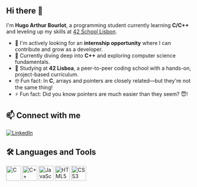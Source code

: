 ## Hi there 👋

<!--
**hbourlot/hbourlot** is a ✨ _special_ ✨ repository because its `README.md` (this file) appears on your GitHub profile.

Here are some ideas to get you started:

- 🔭 I’m currently working on ...
- 🌱 I’m currently learning ...
- 👯 I’m looking to collaborate on ...
- 🤔 I’m looking for help with ...
- 💬 Ask me about ...
- 📫 How to reach me: ...
- 😄 Pronouns: ...
- ⚡ Fun fact: ...
-->

I'm **Hugo Arthur Bourlot**, a programming student currently learning **C/C++** and leveling up my skills at [42 School Lisbon](https://42lisboa.com/).

- 🎯 I'm actively looking for an **internship opportunity** where I can contribute and grow as a developer.
- 🌱 Currently diving deep into **C++** and exploring computer science fundamentals.
- 🏫 Studying at **42 Lisboa**, a peer-to-peer coding school with a hands-on, project-based curriculum.
- 🤓 Fun fact: In **C**, arrays and pointers are closely related—but they're not the same thing!
- ⚡ Fun fact: Did you know pointers are much easier than they seem? 😇!


## 📫 Connect with me

[![LinkedIn](https://img.shields.io/badge/-LinkedIn-blue?style=for-the-badge&logo=linkedin&logoColor=white)](https://www.linkedin.com/in/hbourlot)

## 🛠️ Languages and Tools

<p align="left">
  <img src="https://cdn.jsdelivr.net/gh/devicons/devicon/icons/c/c-original.svg" alt="C" width="40" height="40"/>
  <img src="https://cdn.jsdelivr.net/gh/devicons/devicon/icons/cplusplus/cplusplus-original.svg" alt="C++" width="40" height="40"/>
  <img src="https://cdn.jsdelivr.net/gh/devicons/devicon/icons/javascript/javascript-original.svg" alt="JavaScript" width="40" height="40"/>
  <img src="https://cdn.jsdelivr.net/gh/devicons/devicon/icons/html5/html5-original.svg" alt="HTML5" width="40" height="40"/>
  <img src="https://cdn.jsdelivr.net/gh/devicons/devicon/icons/css3/css3-original.svg" alt="CSS3" width="40" height="40"/>
</p>